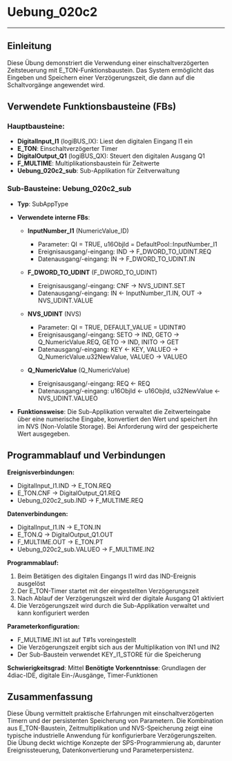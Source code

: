 # Uebung_020c2

* * * * * * * * * *

## Einleitung
Diese Übung demonstriert die Verwendung einer einschaltverzögerten Zeitsteuerung mit E_TON-Funktionsbaustein. Das System ermöglicht das Eingeben und Speichern einer Verzögerungszeit, die dann auf die Schaltvorgänge angewendet wird.

## Verwendete Funktionsbausteine (FBs)

### Hauptbausteine:
- **DigitalInput_I1** (logiBUS_IX): Liest den digitalen Eingang I1 ein
- **E_TON**: Einschaltverzögerter Timer
- **DigitalOutput_Q1** (logiBUS_QX): Steuert den digitalen Ausgang Q1
- **F_MULTIME**: Multiplikationsbaustein für Zeitwerte
- **Uebung_020c2_sub**: Sub-Applikation für Zeitverwaltung

### Sub-Bausteine: Uebung_020c2_sub
- **Typ**: SubAppType
- **Verwendete interne FBs**:
    - **InputNumber_I1** (NumericValue_ID)
        - Parameter: QI = TRUE, u16ObjId = DefaultPool::InputNumber_I1
        - Ereignisausgang/-eingang: IND → F_DWORD_TO_UDINT.REQ
        - Datenausgang/-eingang: IN → F_DWORD_TO_UDINT.IN
    
    - **F_DWORD_TO_UDINT** (F_DWORD_TO_UDINT)
        - Ereignisausgang/-eingang: CNF → NVS_UDINT.SET
        - Datenausgang/-eingang: IN ← InputNumber_I1.IN, OUT → NVS_UDINT.VALUE
    
    - **NVS_UDINT** (NVS)
        - Parameter: QI = TRUE, DEFAULT_VALUE = UDINT#0
        - Ereignisausgang/-eingang: SETO → IND, GETO → Q_NumericValue.REQ, GETO → IND, INITO → GET
        - Datenausgang/-eingang: KEY ← KEY, VALUEO → Q_NumericValue.u32NewValue, VALUEO → VALUEO
    
    - **Q_NumericValue** (Q_NumericValue)
        - Ereignisausgang/-eingang: REQ ← REQ
        - Datenausgang/-eingang: u16ObjId ← u16ObjId, u32NewValue ← NVS_UDINT.VALUEO

- **Funktionsweise**: Die Sub-Applikation verwaltet die Zeitwerteingabe über eine numerische Eingabe, konvertiert den Wert und speichert ihn im NVS (Non-Volatile Storage). Bei Anforderung wird der gespeicherte Wert ausgegeben.

## Programmablauf und Verbindungen

**Ereignisverbindungen:**
- DigitalInput_I1.IND → E_TON.REQ
- E_TON.CNF → DigitalOutput_Q1.REQ
- Uebung_020c2_sub.IND → F_MULTIME.REQ

**Datenverbindungen:**
- DigitalInput_I1.IN → E_TON.IN
- E_TON.Q → DigitalOutput_Q1.OUT
- F_MULTIME.OUT → E_TON.PT
- Uebung_020c2_sub.VALUEO → F_MULTIME.IN2

**Programmablauf:**
1. Beim Betätigen des digitalen Eingangs I1 wird das IND-Ereignis ausgelöst
2. Der E_TON-Timer startet mit der eingestellten Verzögerungszeit
3. Nach Ablauf der Verzögerungszeit wird der digitale Ausgang Q1 aktiviert
4. Die Verzögerungszeit wird durch die Sub-Applikation verwaltet und kann konfiguriert werden

**Parameterkonfiguration:**
- F_MULTIME.IN1 ist auf T#1s voreingestellt
- Die Verzögerungszeit ergibt sich aus der Multiplikation von IN1 und IN2
- Der Sub-Baustein verwendet KEY_I1_STORE für die Speicherung

**Schwierigkeitsgrad**: Mittel
**Benötigte Vorkenntnisse**: Grundlagen der 4diac-IDE, digitale Ein-/Ausgänge, Timer-Funktionen

## Zusammenfassung
Diese Übung vermittelt praktische Erfahrungen mit einschaltverzögerten Timern und der persistenten Speicherung von Parametern. Die Kombination aus E_TON-Baustein, Zeitmultiplikation und NVS-Speicherung zeigt eine typische industrielle Anwendung für konfigurierbare Verzögerungszeiten. Die Übung deckt wichtige Konzepte der SPS-Programmierung ab, darunter Ereignissteuerung, Datenkonvertierung und Parameterpersistenz.